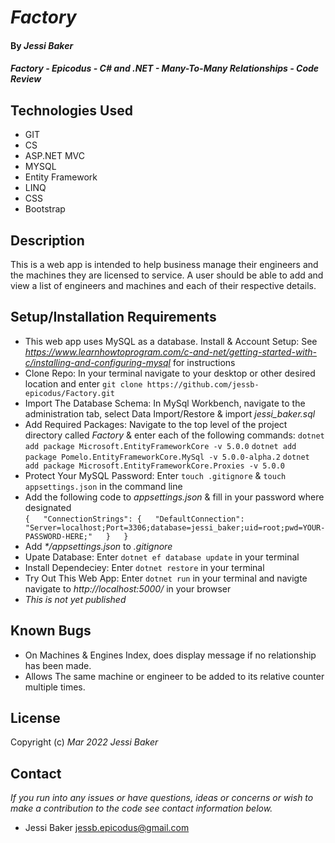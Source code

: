 # _Factory_

#### By _**Jessi Baker**_

#### _Factory - Epicodus - C# and .NET - Many-To-Many Relationships - Code Review_

## Technologies Used

* GIT
* CS
* ASP.NET MVC
* MYSQL
* Entity Framework
* LINQ
* CSS
* Bootstrap

## Description

This is a web app is intended to help business manage their engineers and the machines they are licensed to service.  A user should be able to add and view a list of engineers and machines and each of their respective details. 

## Setup/Installation Requirements

* This web app uses MySQL as a database.  Install & Account Setup: See _https://www.learnhowtoprogram.com/c-and-net/getting-started-with-c/installing-and-configuring-mysql_ for instructions
* Clone Repo: In your terminal navigate to your desktop or other desired location and enter `git clone https://github.com/jessb-epicodus/Factory.git`
* Import The Database Schema: In MySql Workbench, navigate to the administration tab, select Data Import/Restore & import _jessi_baker.sql_
* Add Required Packages: Navigate to the top level of the project directory called _Factory_ & enter each of the following commands:
  `dotnet add package Microsoft.EntityFrameworkCore -v 5.0.0`
  `dotnet add package Pomelo.EntityFrameworkCore.MySql -v 5.0.0-alpha.2`
  `dotnet add package Microsoft.EntityFrameworkCore.Proxies -v 5.0.0`
* Protect Your MySQL Password: Enter `touch .gitignore` & `touch appsettings.json` in the command line
* Add the following code to _appsettings.json_ & fill in your password where designated  
  `{  
    "ConnectionStrings": {  
      "DefaultConnection": "Server=localhost;Port=3306;database=jessi_baker;uid=root;pwd=YOUR-PASSWORD-HERE;"  
    }  
  }`  
* Add _*/appsettings.json_ to _.gitignore_
* Upate Database: Enter `dotnet ef database update` in your terminal
* Install Dependeciey: Enter `dotnet restore` in your terminal
* Try Out This Web App: Enter `dotnet run` in your terminal and navigte navigate to _http://localhost:5000/_ in your browser
* _This is not yet published_

## Known Bugs

* On Machines & Engines Index, does display message if no relationship has been made.
* Allows The same machine or engineer to be added to its relative counter multiple times.

## License

Copyright (c) _Mar 2022_ _Jessi Baker_

## Contact

_If you run into any issues or have questions, ideas or concerns or wish to make a contribution to the code see contact information below._
* Jessi Baker <jessb.epicodus@gmail.com>